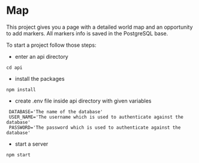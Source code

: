 # Map
This project gives you a page with a detailed world map and an opportunity to add markers. All markers info is saved in the PostgreSQL base.

To start a project follow those steps:
 - enter an api directory
 ```
 cd api
 ```
 - install the packages
 ```
 npm install
 ```
 - create .env file inside api directory with given variables
 ```
  DATABASE='The name of the database'
  USER_NAME='The username which is used to authenticate against the database'
  PASSWORD='The password which is used to authenticate against the database'
 ```
 - start a server
 ```
 npm start
 ```
